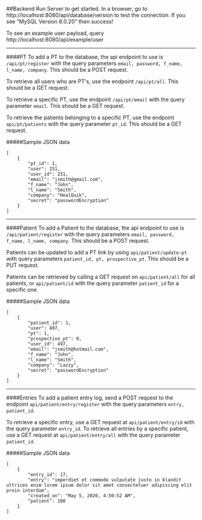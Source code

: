 ##Backend
Run Server to get started. In a browser, go to http://localhost:8080/api/database/version to test the connection. If you see "MySQL Version 8.0.20" then success!

To see an example user payload, query http://localhost:8080/api/example/user

---

####PT
To add a PT to the database, the api endpoint to use is `/api/pt/register` with the query parameters `email, password, f_name, l_name, company`. This should be a POST request.

To retrieve all users who are PT's, use the endpoint `/api/pt/all`. This should be a GET request.

To retrieve a specific PT, use the endpoint `/api/pt/email` with the query parameter `email`. This should be a GET request.

To retrieve the patients belonging to a specific PT, use the endpoint `api/pt/patients` with the query parameter `pt_id`. This should be a GET request.

#####Sample JSON data
```
[
    {
        "pt_id": 1,
        "user": 251,
        "user_id": 251,
        "email": "jsmith@gmail.com",
        "f_name": "John",
        "l_name": "Smith",
        "company": "HealQuik",
        "secret": "passwordEncryption"
    }
]
```

---

####Patient
To add a Patient to the database, the api endpoint to use is `/api/patient/register` with the query parameters `email, password, f_name, l_name, company`. This should be a POST request.

Patients can be updated to add a PT link by using `api/patient/update-pt` with query parameters `patient_id, pt, prospective_pt`. This should be a PUT request.

Patients can be retrieved by calling a GET request on `api/patient/all` for all patients, or `api/patient/id` with the query parameter `patient_id` for a specific one.

#####Sample JSON data
```
[
    {
        "patient_id": 1,
        "user": 497,
        "pt": 1,
        "prospective_pt": 0,
        "user_id": 497,
        "email": "jsmith@hotmail.com",
        "f_name": "John",
        "l_name": "Smith",
        "company": "Lazzy",
        "secret": "passwordEncryption"
    }
]
```

---

####Entries
To add a patient entry log, send a POST request to the endpoint `api/patient/entry/register` with the query parameters `entry, patient_id`.

To retrieve a specific entry, use a GET request at `api/patient/entry/id` with the query parameter `entry_id`. To retrieve all entries by a specific patient, use a GET request at `api/patient/entry/all` with the query parameter `patient_id`.

#####Sample JSON data
```
[
    {
        "entry_id": 17,
        "entry": "imperdiet et commodo vulputate justo in blandit ultrices enim lorem ipsum dolor sit amet consectetuer adipiscing elit proin interdum",
        "created_on": "May 5, 2020, 4:50:52 AM",
        "patient": 100
    }
]
```
